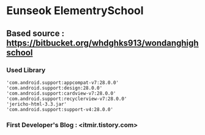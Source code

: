 # Eunseok ElementrySchool
## Based source : https://bitbucket.org/whdghks913/wondanghighschool
### Used Library
    'com.android.support:appcompat-v7:28.0.0'
    'com.android.support:design:28.0.0'
    'com.android.support:cardview-v7:28.0.0'
    'com.android.support:recyclerview-v7:28.0.0'
    'jericho-html-3.3.jar'
    'com.android.support:support-v4:28.0.0'
### First Developer's Blog : <itmir.tistory.com>
